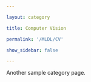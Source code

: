 ```yaml
---

layout: category

title: Computer Vision

permalink: '/MLDL/CV'

show_sidebar: false

---
```


Another sample category page.
